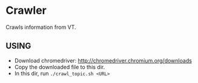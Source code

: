 # Crawler
Crawls information from VT.

## USING
- Download chromedriver: http://chromedriver.chromium.org/downloads
- Copy the downloaded file to this dir.
- In this dir, run `./crawl_topic.sh <URL>`

